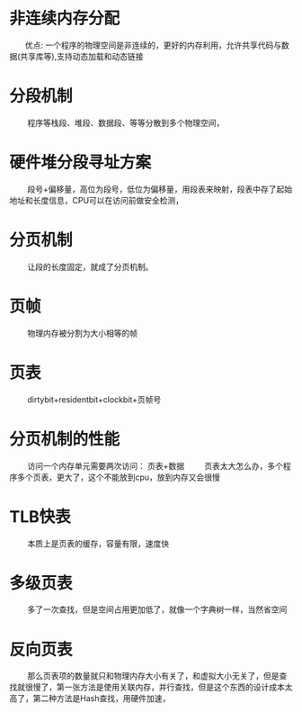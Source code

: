 

# 非连续内存分配
&emsp;&emsp;优点: 一个程序的物理空间是非连续的，更好的内存利用，允许共享代码与数据(共享库等),支持动态加载和动态链接
# 分段机制
&emsp;&emsp; 程序等栈段、堆段、数据段、等等分散到多个物理空间，
# 硬件堆分段寻址方案
&emsp;&emsp; 段号+偏移量，高位为段号，低位为偏移量，用段表来映射，段表中存了起始地址和长度信息，CPU可以在访问前做安全检测，
# 分页机制
&emsp;&emsp; 让段的长度固定，就成了分页机制。
# 页帧
&emsp;&emsp; 物理内存被分割为大小相等的帧
# 页表
&emsp;&emsp; dirtybit+residentbit+clockbit+页帧号
# 分页机制的性能
&emsp;&emsp; 访问一个内存单元需要两次访问： 页表+数据
&emsp;&emsp;  页表太大怎么办，多个程序多个页表，更大了，这个不能放到cpu，放到内存又会很慢

<!-- more -->
# TLB快表
&emsp;&emsp; 本质上是页表的缓存，容量有限，速度快
# 多级页表
&emsp;&emsp; 多了一次查找，但是空间占用更加低了，就像一个字典树一样，当然省空间
# 反向页表
&emsp;&emsp; 那么页表项的数量就只和物理内存大小有关了，和虚拟大小无关了，但是查找就很慢了，第一张方法是使用关联内存，并行查找，但是这个东西的设计成本太高了，第二种方法是Hash查找，用硬件加速，





